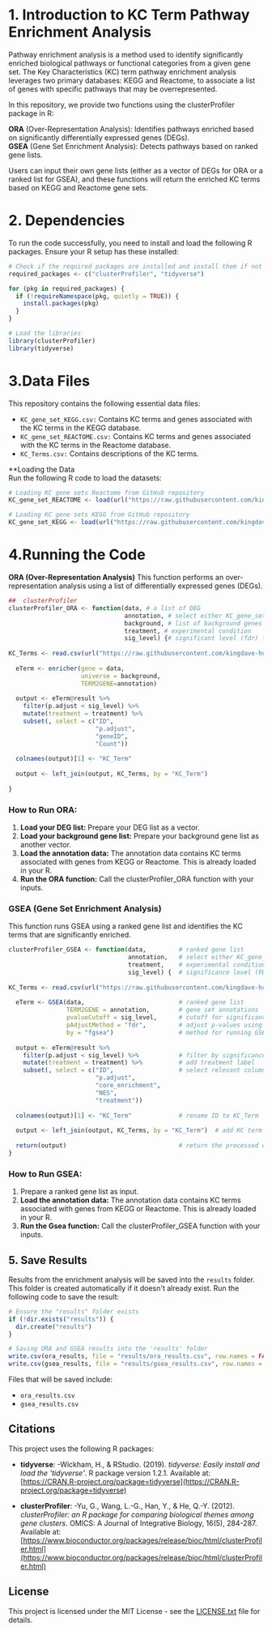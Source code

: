 # 1. Introduction to KC Term Pathway Enrichment Analysis
Pathway enrichment analysis is a method used to identify significantly enriched biological pathways or functional categories from a given gene set. The Key Characteristics (KC) term pathway enrichment analysis leverages two primary databases: KEGG and Reactome, to associate a list of genes with specific pathways that may be overrepresented.

In this repository, we provide two functions using the clusterProfiler package in R:

**ORA** (Over-Representation Analysis): Identifies pathways enriched based on significantly differentially expressed genes (DEGs).  
**GSEA** (Gene Set Enrichment Analysis): Detects pathways based on ranked gene lists.

Users can input their own gene lists (either as a vector of DEGs for ORA or a ranked list for GSEA), and these functions will return the enriched KC terms based on KEGG and Reactome gene sets.

# 2. Dependencies
To run the code successfully, you need to install and load the following R packages. Ensure your R setup has these installed:
```r
# Check if the required packages are installed and install them if not
required_packages <- c("clusterProfiler", "tidyverse")

for (pkg in required_packages) {
  if (!requireNamespace(pkg, quietly = TRUE)) {
    install.packages(pkg)
  }
}

# Load the libraries
library(clusterProfiler)
library(tidyverse)
```
# 3.Data Files
This repository contains the following essential data files:
- `KC_gene_set_KEGG.csv:` Contains KC terms and genes associated with the KC terms in the KEGG database.
- `KC_gene_set_REACTOME.csv:` Contains KC terms and genes associated with the KC terms in the Reactome database.
- `KC_Terms.csv:` Contains descriptions of the KC terms.


**Loading the Data  
Run the following R code to load the datasets:
```r
# Loading KC gene sets Reactome from GitHub repository
KC_gene_set_REACTOME <- load(url("https://raw.githubusercontent.com/kingdave-hub/KC-Term-Pathway-Enrichment-Analysis/main/data/KC_gene_set_REACTOME.csv"))

# Loading KC gene sets KEGG from GitHub repository
KC_gene_set_KEGG <- load(url("https://raw.githubusercontent.com/kingdave-hub/KC-Term-Pathway-Enrichment-Analysis/main/data/KC_gene_set_KEGG.csv"))
```

# 4.Running the Code
**ORA (Over-Representation Analysis)**
This function performs an over-representation analysis using a list of differentially expressed genes (DEGs).

```r
##  clusterProfiler
clusterProfiler_ORA <- function(data, # a list of DEG
                                annotation, # select either KC_gene_set_KEGG or KC_gene_set_REACTOME
                                background, # list of background genes
                                treatment, # experimental condition
                                sig_level) {# significant level (fdr) for enrichment analysis
  
KC_Terms <- read.csv(url("https://raw.githubusercontent.com/kingdave-hub/KC-Term-Pathway-Enrichment-Analysis/main/data/KC_Terms.csv"))
  
  eTerm <- enricher(gene = data,
                    universe = background,
                    TERM2GENE=annotation)
  
  output <- eTerm@result %>%
    filter(p.adjust < sig_level) %>%
    mutate(treatment = treatment) %>%
    subset(, select = c("ID",
                        "p.adjust",
                        "geneID",
                        "Count"))
  
  colnames(output)[1] <- "KC_Term"
  
  output <- left_join(output, KC_Terms, by = "KC_Term")
  
}
```

### How to Run ORA:

1. **Load your DEG list:** Prepare your DEG list as a vector.
2. **Load your background gene list:** Prepare your background gene list as another vector.
3. **Load the annotation data:** The annotation data contains KC terms associated with genes from KEGG or Reactome. This is already loaded in your R.
4. **Run the ORA function:** Call the clusterProfiler_ORA function with your inputs.

### GSEA (Gene Set Enrichment Analysis)
This function runs GSEA using a ranked gene list and identifies the KC terms that are significantly enriched.

```r
clusterProfiler_GSEA <- function(data,         # ranked gene list
                                 annotation,   # select either KC_gene_set_KEGG or KC_gene_set_REACTOME
                                 treatment,    # experimental condition label
                                 sig_level) {  # significance level (FDR cutoff)
  
KC_Terms <- read.csv(url("https://raw.githubusercontent.com/kingdave-hub/KC-Term-Pathway-Enrichment-Analysis/main/data/KC_Terms.csv"))
  
  eTerm <- GSEA(data,                          # ranked gene list
                TERM2GENE = annotation,        # gene set annotations
                pvalueCutoff = sig_level,      # cutoff for significance
                pAdjustMethod = "fdr",         # adjust p-values using FDR
                by = "fgsea")                  # method for running GSEA
  
  output <- eTerm@result %>%
    filter(p.adjust < sig_level) %>%           # filter by significance level
    mutate(treatment = treatment) %>%          # add treatment label
    subset(, select = c("ID",                  # select relevant columns
                        "p.adjust",
                        "core_enrichment",
                        "NES",
                        "treatment"))
  
  colnames(output)[1] <- "KC_Term"             # rename ID to KC_Term
  
  output <- left_join(output, KC_Terms, by = "KC_Term")  # add KC term descriptions
  
  return(output)                               # return the processed output
}
```
### How to Run GSEA:
1. Prepare a ranked gene list as input.
2. **Load the annotation data:** The annotation data contains KC terms associated with genes from KEGG or Reactome. This is already loaded in your R.
3. **Run the Gsea function:** Call the clusterProfiler_GSEA function with your inputs.

## 5. Save Results
Results from the enrichment analysis will be saved into the `results` folder. This folder is created automatically if it doesn't already exist.
Run the following code to save the result:
```r
# Ensure the "results" folder exists
if (!dir.exists("results")) {
  dir.create("results")
}

# Saving ORA and GSEA results into the 'results' folder
write.csv(ora_results, file = "results/ora_results.csv", row.names = FALSE)
write.csv(gsea_results, file = "results/gsea_results.csv", row.names = FALSE)
```
Files that will be saved include:
- `ora_results.csv`
- `gsea_results.csv`

## Citations

This project uses the following R packages:

- **tidyverse**:
   -Wickham, H., & RStudio. (2019). _tidyverse: Easily install and load the 'tidyverse'_. R package version 1.2.1. Available at: [https://CRAN.R-project.org/package=tidyverse](https://CRAN.R-project.org/package=tidyverse)

- **clusterProfiler**:
  -Yu, G., Wang, L.-G., Han, Y., & He, Q.-Y. (2012). _clusterProfiler: an R package for comparing biological themes among gene clusters_. OMICS: A Journal of Integrative Biology, 16(5), 284-287. Available at: [https://www.bioconductor.org/packages/release/bioc/html/clusterProfiler.html](https://www.bioconductor.org/packages/release/bioc/html/clusterProfiler.html)

## License
This project is licensed under the MIT License - see the [LICENSE.txt](LICENSE.txt) file for details.


